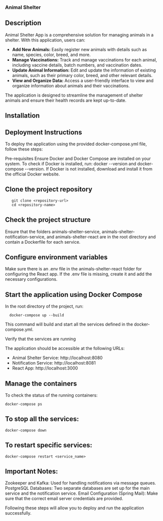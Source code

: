 ### Animal Shelter

## Description

Animal Shelter App is a comprehensive solution for managing animals in a shelter. With this application, users can:

- **Add New Animals:** Easily register new animals with details such as name, species, color, breed, and more.
- **Manage Vaccinations:** Track and manage vaccinations for each animal, including vaccine details, batch numbers, and vaccination dates.
- **Update Animal Information:** Edit and update the information of existing animals, such as their primary color, breed, and other relevant details.
- **View and Organize Data:** Access a user-friendly interface to view and organize information about animals and their vaccinations.

The application is designed to streamline the management of shelter animals and ensure their health records are kept up-to-date.

## Installation

## Deployment Instructions

To deploy the application using the provided docker-compose.yml file, follow these steps:

Pre-requisites
 Ensure Docker and Docker Compose are installed on your system.
 To check if Docker is installed, run: docker --version and docker-compose --version.
 If Docker is not installed, download and install it from the official Docker website.

##    Clone the project repository

  ```
     git clone <repository-url>
     cd <repository-name>
   ```

##    Check the project structure

Ensure that the folders animals-shelter-service, animals-shelter-notification-service, and animals-shelter-react are in the root directory and contain a Dockerfile for each service.

##    Configure environment variables

Make sure there is an .env file in the animals-shelter-react folder for configuring the React app.
If the .env file is missing, create it and add the necessary configurations.

##     Start the application using Docker Compose

In the root directory of the project, run:

```
  docker-compose up --build
```

This command will build and start all the services defined in the docker-compose.yml.

Verify that the services are running

The application should be accessible at the following URLs:
- Animal Shelter Service: http://localhost:8080
- Notification Service: http://localhost:8081
- React App: http://localhost:3000

##   Manage the containers

To check the status of the running containers:

```
docker-compose ps
```

##  To stop all the services:

```
docker-compose down
```

##  To restart specific services:

```
docker-compose restart <service_name>
```

##  Important Notes:

Zookeeper and Kafka: Used for handling notifications via message queues.
PostgreSQL Databases: Two separate databases are set up for the main service and the notification service.
Email Configuration (Spring Mail): Make sure that the correct email server credentials are provided.

Following these steps will allow you to deploy and run the application successfully.
